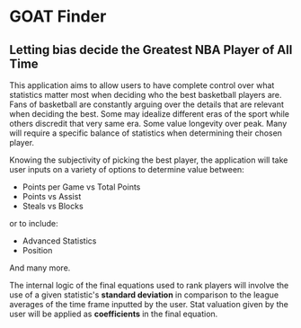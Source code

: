 # GOAT Finder

## Letting bias decide the Greatest NBA Player of All Time

This application aims to allow users to have complete control over what statistics matter most
when deciding who the best basketball players are. Fans of basketball are constantly arguing
over the details that are relevant when deciding the best. Some may idealize different eras of
the sport while others discredit that very same era. Some value longevity over peak. Many
will require a specific balance of statistics when determining their chosen player. 

Knowing the subjectivity of picking the best player, the application will take user inputs on a variety
of options to determine value between:

- Points per Game vs Total Points
- Points vs Assist
- Steals vs Blocks

or to include:

- Advanced Statistics
- Position

And many more.

The internal logic of the final equations used to rank players will involve the use of 
a given statistic's **standard deviation** in comparison to the league averages of the time
frame inputted by the user. Stat valuation given by the user will be applied as **coefficients**
in the final equation.
